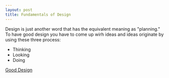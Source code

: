 ```yaml
---
layout: post
title: Fundamentals of Design
---
```


Design is just another word that has the equivalent meaning as "planning." To have good design you have to come up wirh ideas and ideas originate by using these three process:
* Thinking
* Looking
* Doing


[Good Design](http://heyhush.com/wp-content/uploads/2014/03/Good-Design.jpg "Good Design")
